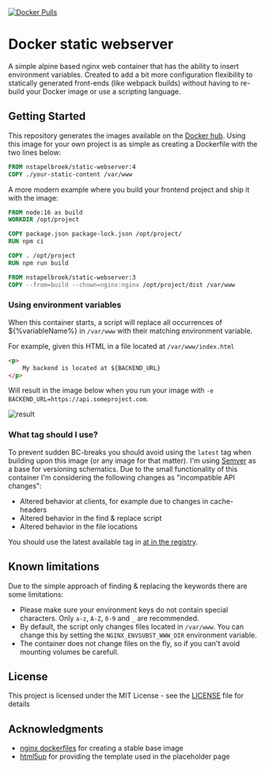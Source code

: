 [![Docker Pulls](https://img.shields.io/docker/pulls/nstapelbroek/static-webserver.svg?style=flat-square)](https://hub.docker.com/r/nstapelbroek/static-webserver/tags/)

# Docker static webserver

A simple alpine based nginx web container that has the ability to insert environment variables. Created to add a bit more configuration flexibility to statically generated front-ends (like webpack builds) without having to re-build your Docker image or use a scripting language.

## Getting Started

This repository generates the images available on the [Docker hub](https://hub.docker.com/r/nstapelbroek/static-webserver/tags). Using this image for your own project is as simple as creating a Dockerfile with the two lines below: 

```Dockerfile
FROM nstapelbroek/static-webserver:4
COPY ./your-static-content /var/www
``` 

A more modern example where you build your frontend project and ship it with the image:

```Dockerfile
FROM node:16 as build
WORKDIR /opt/project

COPY package.json package-lock.json /opt/project/
RUN npm ci

COPY . /opt/project
RUN npm run build

FROM nstapelbroek/static-webserver:3
COPY --from=build --chown=nginx:nginx /opt/project/dist /var/www
```

### Using environment variables

When this container starts, a script will replace all occurrences of ${%variableName%} in `/var/www` with
their matching environment variable. 

For example, given this HTML in a file located at `/var/www/index.html`
```HTML
<p>
    My backend is located at ${BACKEND_URL}
</p>
```

Will result in the image below when you run your image with `-e BACKEND_URL=https://api.someproject.com`.

![result](https://user-images.githubusercontent.com/3368018/27512102-48ae27aa-5936-11e7-824a-92ca12d5334f.png)

### What tag should I use?

To prevent sudden BC-breaks you should avoid using the `latest` tag when building upon this image (or any image for that matter). 
I'm using [Semver](https://semver.org/) as a base for versioning schematics. Due to the small functionality of this container I'm considering the following changes as "incompatible API changes": 

- Altered behavior at clients, for example due to changes in cache-headers
- Altered behavior in the find & replace script
- Altered behavior in the file locations

You should use the latest available tag in [at in the registry](https://hub.docker.com/r/nstapelbroek/static-webserver/tags/).

## Known limitations

Due to the simple approach of finding & replacing the keywords there are some limitations:
- Please make sure your environment keys do not contain special characters. Only `a-z`, `A-Z`, `0-9` and `_` are recommended.
- By default, the script only changes files located in `/var/www`. You can change this by setting the `NGINX_ENVSUBST_WWW_DIR` environment variable. 
- The container does not change files on the fly, so if you can't avoid mounting volumes be carefull.

## License

This project is licensed under the MIT License - see the [LICENSE](LICENSE) file for details

## Acknowledgments

* [nginx dockerfiles](https://github.com/nginxinc/docker-nginx) for creating a stable base image
* [html5up](html5up.net) for providing the template used in the placeholder page
